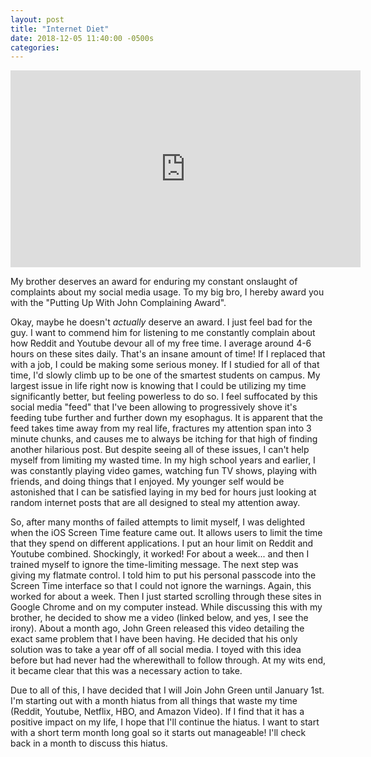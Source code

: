 ```yaml
---
layout: post
title: "Internet Diet"
date: 2018-12-05 11:40:00 -0500s
categories:
---
```


<iframe width="560" height="315" src="https://www.youtube.com/embed/5zlYoOmoH5U" frameborder="0" allow="accelerometer; autoplay; encrypted-media; gyroscope; picture-in-picture" allowfullscreen></iframe>

My brother deserves an award for enduring my constant onslaught of complaints about my social media usage. To my big bro, I hereby award you with the "Putting Up With John Complaining Award".

Okay, maybe he doesn't *actually* deserve an award. I just feel bad for the guy. I want to commend him for listening to me constantly complain about how Reddit and Youtube devour all of my free time. I average around 4-6 hours on these sites daily. That's an insane amount of time! If I replaced that with a job, I could be making some serious money. If I studied for all of that time, I'd slowly climb up to be one of the smartest students on campus. My largest issue in life right now is knowing that I could be utilizing my time significantly better, but feeling powerless to do so. I feel suffocated by this social media "feed" that I've been allowing to progressively shove it's feeding tube further and further down my esophagus. It is apparent that the feed takes time away from my real life, fractures my attention span into 3 minute chunks, and causes me to always be itching for that high of finding another hilarious post. But despite seeing all of these issues, I can't help myself from limiting my wasted time. In my high school years and earlier, I was constantly playing video games, watching fun TV shows, playing with friends, and doing things that I enjoyed. My younger self would be astonished that I can be satisfied laying in my bed for hours just looking at random internet posts that are all designed to steal my attention away.

So, after many months of failed attempts to limit myself, I was delighted when the iOS Screen Time feature came out. It allows users to limit the time that they spend on different applications. I put an hour limit on Reddit and Youtube combined. Shockingly, it worked! For about a week... and then I trained myself to ignore the time-limiting message. The next step was giving my flatmate control. I told him to put his personal passcode into the Screen Time interface so that I could not ignore the warnings. Again, this worked for about a week. Then I just started scrolling through these sites in Google Chrome and on my computer instead. While discussing this with my brother, he decided to show me a video (linked below, and yes, I see the irony). About a month ago, John Green released this video detailing the exact same problem that I have been having. He decided that his only solution was to take a year off of all social media. I toyed with this idea before but had never had the wherewithall to follow through. At my wits end, it became clear that this was a necessary action to take.

Due to all of this, I have decided that I will Join John Green until January 1st. I'm starting out with a month hiatus from all things that waste my time (Reddit, Youtube, Netflix, HBO, and Amazon Video). If I find that it has a positive impact on my life, I hope that I'll continue the hiatus. I want to start with a short term month long goal so it starts out manageable! I'll check back in a month to discuss this hiatus.
